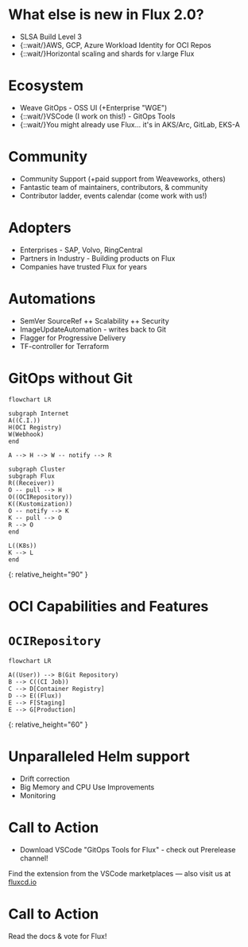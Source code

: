 
# What else is new in Flux 2.0?

* SLSA Build Level 3
* {::wait/}AWS, GCP, Azure Workload Identity for OCI Repos
* {::wait/}Horizontal scaling and shards for v.large Flux

# Ecosystem

* Weave GitOps - OSS UI (+Enterprise "WGE")
* {::wait/}VSCode (I work on this!) - GitOps Tools
* {::wait/}You might already use Flux... it's in AKS/Arc, GitLab, EKS-A

# Community

* Community Support (+paid support from Weaveworks, others)
* Fantastic team of maintainers, contributors, & community
* Contributor ladder, events calendar (come work with us!)

# Adopters

* Enterprises - SAP, Volvo, RingCentral
* Partners in Industry - Building products on Flux
* Companies have trusted Flux for years

# Automations

* SemVer SourceRef ++ Scalability ++ Security
* ImageUpdateAutomation - writes back to Git
* Flagger for Progressive Delivery
* TF-controller for Terraform

# GitOps without Git

```mermaid
flowchart LR

subgraph Internet
A((C.I.))
H(OCI Registry)
W(Webhook)
end

A --> H --> W -- notify --> R

subgraph Cluster
subgraph Flux
R((Receiver))
O -- pull --> H
O((OCIRepository))
K((Kustomization))
O -- notify --> K
K -- pull --> O
R --> O
end

L((K8s))
K --> L
end
```
{:
  relative_height="90"
}

# OCI Capabilities and Features

# `OCIRepository`

```mermaid
flowchart LR

A((User)) --> B(Git Repository)
B --> C((CI Job))
C --> D[Container Registry]
D --> E((Flux))
E --> F[Staging]
E --> G[Production]
```
{:
  relative_height="60"
}

# Unparalleled Helm support

* Drift correction
* Big Memory and CPU Use Improvements
* Monitoring

# Call to Action

* Download VSCode "GitOps Tools for Flux" - check out Prerelease channel!

Find the extension from the VSCode marketplaces — also visit us at [fluxcd.io](https://fluxcd.io)

# Call to Action

Read the docs & vote for Flux!
